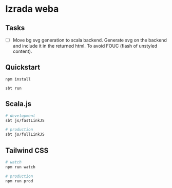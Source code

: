 # Izrada weba

## Tasks

- [ ] Move bg svg generation to scala backend. Generate svg on the backend and include it in the returned html. To avoid FOUC (flash of unstyled content).

## Quickstart

```
npm install

sbt run
```

## Scala.js

```bash
# development
sbt js/fastLinkJS

# production
sbt js/fullLinkJS
```

## Tailwind CSS

```bash
# watch
npm run watch

# production
npm run prod
```